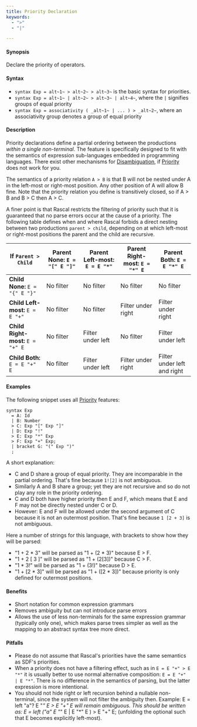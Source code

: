 ```yaml
---
title: Priority Declaration
keywords:
  - ">"
  - "|"

---
```


#### Synopsis

Declare the priority of operators.

#### Syntax

*  `syntax Exp = alt~1~ > alt~2~ > alt~3~` is the basic syntax for priorities.
*  `syntax Exp = alt~1~ | alt~2~ > alt~3~ | alt~4~`, where the `|` signifies groups of equal priority
*  `syntax Exp = associativity ( _alt~1~ | ... ) > _alt~2~`, where an associativity group denotes a group of equal priority

#### Description

Priority declarations define a partial ordering between the productions _within a single non-terminal_. The feature is specifically designed to fit with the semantics of expression sub-languages embedded in programming languages. There exist other mechanisms for [Disambiguation](../../../../../Rascal/Declarations/SyntaxDefinition/Disambiguation/), if [Priority](../../../../../Rascal/Declarations/SyntaxDefinition/Disambiguation/Priority/) does not work for you.

The semantics of a priority relation `A > B` is that B will not be nested under A in the left-most or right-most position.
Any other position of A will allow B fine. Note that the priority relation you define is transitively closed, so if A > B and B > C then A > C.

A finer point is that Rascal restricts the filtering of priority such that it is guaranteed that no parse errors occur at the cause of a priority. The following table defines when and where Rascal forbids a direct nesting between two productions `parent > child`, depending on at which left-most or right-most positions the parent and the child are recursive. 

| If `Parent > Child` | Parent None: `E = "[" E "]"` | Parent Left-most: `E = E "*"` |Parent  Right-most: `E = "*" E` | Parent Both: `E = E "*" E`   |
| --- | --- | --- | --- | --- |
| __Child None:__ `E = "{" E "}"`  | No filter        | No filter                    | No filter                     | No filter               |
| __Child Left-most:__ `E = E "+"` | No filter        | No filter                    | Filter under right            | Filter under right      |
| __Child Right-most:__ `E = "+" E`| No filter        | Filter under left            | No filter                     | Filter under left       |
| __Child Both:__ `E = E "+" E`    | No filter        | Filter under left            | Filter under right            | Filter under left and right  |


#### Examples

The following snippet uses all [Priority](../../../../../Rascal/Declarations/SyntaxDefinition/Disambiguation/Priority/) features:
```rascal
syntax Exp 
  = A: Id
  | B: Number 
  > C: Exp "[" Exp "]" 
  | D: Exp "!"
  > E: Exp "*" Exp 
  > F: Exp "+" Exp;
  | bracket G: "(" Exp ")"
  ;
```
A short explanation:

*  C and D share a group of equal priority. They are incomparable in the partial ordering. That's fine because `1![2]` is not ambiguous.
*  Similarly A and B share a group; yet they are not recursive and so do not play any role in the priority ordering.
*  C and D both have higher priority then E and F, which means that E and F may not be directly nested under C or D.
*  However: E and F will be allowed under the second argument of C because it is not an outermost position. That's fine because `1 [2 + 3]` is not ambiguous. 


Here a number of strings for this language, with brackets to show how they will be parsed: 

*  "1 + 2 * 3" will be parsed as "1 + (2 * 3)" because E > F.
*  "1 + 2 [ 3 ]" will be parsed as "1 + (2\[3\])" because C > F.
*  "1 * 3!" will be parsed as "1 + (3!)" because D > E.
*  "1 + [2 * 3]" will be parsed as "1 + ([2 * 3])" because priority is only defined for outermost positions.

#### Benefits

*  Short notation for common expression grammars
*  Removes ambiguity but can not introduce parse errors
*  Allows the use of less non-terminals for the same expression grammar (typically only one), which makes parse trees simpler as well as the mapping to an abstract syntax tree more direct.

#### Pitfalls

*  Please do not assume that Rascal's priorities have the same semantics as SDF's priorities.
*  When a priority does not have a filtering effect, such as in `E = E "+" > E "*"` it is usually better to use normal alternative composition: `E = E "+" | E "*"`. There is no difference in the semantics of parsing, but the latter expression is more intentional.
*  You should not hide right or left recursion behind a nullable non-terminal, since the system will not filter the ambiguity then. Example: 
E = left "a"? E "*" E > E "+" E will remain ambiguous. This should be written as: E = left ("a" E "*" E | E "*" E ) > E "+" E; (unfolding the optional such that E becomes explicitly left-most).


